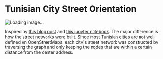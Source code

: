 # Tunisian City Street Orientation

![Loading image...](street-orientation.png)

Inspired by [this blog post]( http://geoffboeing.com/2018/07/city-street-orientations-world/) and [this jupyter notebook](https://github.com/gboeing/osmnx-examples/blob/master/notebooks/17-street-network-orientations.ipynb). The major difference is how the street networks were built. Since most Tunisian cities are not well defined on OpenStreetMaps, each city's street network was constructed by traversing the graph and only keeping the nodes that are within a certain distance from the center address.
